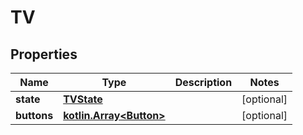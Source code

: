 # TV

## Properties
Name | Type | Description | Notes
------------ | ------------- | ------------- | -------------
**state** | [**TVState**](TVState.md) |  |  [optional]
**buttons** | [**kotlin.Array&lt;Button&gt;**](Button.md) |  |  [optional]
